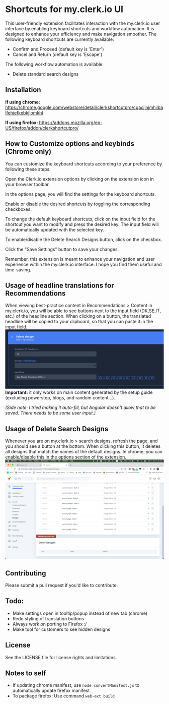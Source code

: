 # Shortcuts for my.clerk.io UI

This user-friendly extension facilitates interaction with the my.clerk.io user interface by enabling keyboard shortcuts and workflow automation. It is designed to enhance your efficiency and make navigation smoother. The following keyboard shortcuts are currently available:

-   Confirm and Proceed (default key is 'Enter')
-   Cancel and Return (default key is 'Escape')

The following workflow automation is available:

-   Delete standard search designs

## Installation

**If using chrome:**
https://chrome.google.com/webstore/detail/clerkshortcutpro/cgacjinjmhilbalfehjefkebkjlomkhl

**If using firefox:**
https://addons.mozilla.org/en-US/firefox/addon/clerkshortcutpro/

## How to Customize options and keybinds (Chrome only)

You can customize the keyboard shortcuts according to your preference by following these steps:

Open the Clerk.io extension options by clicking on the extension icon in your browser toolbar.

In the options page, you will find the settings for the keyboard shortcuts.

Enable or disable the desired shortcuts by toggling the corresponding checkboxes.

To change the default keyboard shortcuts, click on the input field for the shortcut you want to modify and press the desired key. The input field will be automatically updated with the selected key.

To enable/disable the Delete Search Designs button, click on the checkbox.

Click the "Save Settings" button to save your changes.

Remember, this extension is meant to enhance your navigation and user experience within the my.clerk.io interface. I hope you find them useful and time-saving.

## Usage of headline translations for Recommendations

When viewing best-practice content in Recommendations > Content in my.clerk.io, you will be able to see buttons next to the input field (DK,SE,IT, etc.) of the headline section. When clicking on a button, the translated headline will be copied to your clipboard, so that you can paste it in the input field.
![Example](/assets/translations_screenshot.png "Translations!")
**Important:** it only works on main content generated by the setup guide (excluding powerstep, blogs, and random content...).

_(Side note: I tried making it auto-fill, but Angular doesn't allow that to be saved. There needs to be some user input.)_

## Usage of Delete Search Designs

Whenever you are on my.clerk.io > search designs, refresh the page, and you should see a button at the bottom.
When clicking this button, it deletes all designs that match the names of the default designs.
In chrome, you can enable/disable this in the options section of the extension.
![Example](/assets/deletesearchscreeny.png "Walah!")

## Contributing

Please submit a pull request if you'd like to contribute.

## Todo:

-   Make settings open in tooltip/popup instead of new tab (chrome)
-   Redo styling of translation buttons
-   Always work on porting to Firefox :/
-   Make tool for customers to see hidden designs

## License

See the LICENSE file for license rights and limitations.

## Notes to self

-   If updating chrome manifest, use `node convertManifest.js` to automatically update firefox manifest
-   To package firefox: Use command `web-ext build`
